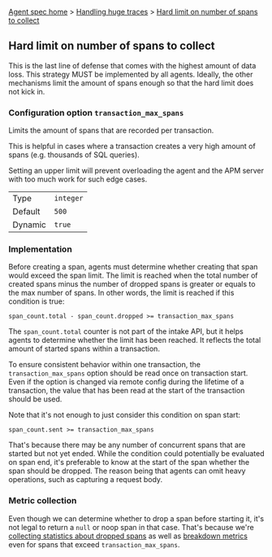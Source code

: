 [Agent spec home](README.md) > [Handling huge traces](tracing-spans-handling-huge-traces.md) > [Hard limit on number of spans to collect](tracing-spans-limit.md)

## Hard limit on number of spans to collect

This is the last line of defense that comes with the highest amount of data loss.
This strategy MUST be implemented by all agents.
Ideally, the other mechanisms limit the amount of spans enough so that the hard limit does not kick in.

### Configuration option `transaction_max_spans`

Limits the amount of spans that are recorded per transaction.

This is helpful in cases where a transaction creates a very high amount of spans (e.g. thousands of SQL queries).

Setting an upper limit will prevent overloading the agent and the APM server with too much work for such edge cases.

|                |          |
|----------------|----------|
| Type           | `integer`|
| Default        | `500`    |
| Dynamic        | `true`   |

### Implementation

Before creating a span,
agents must determine whether creating that span would exceed the span limit.
The limit is reached when the total number of created spans minus the number of dropped spans is greater or equals to the max number of spans.
In other words, the limit is reached if this condition is true:

    span_count.total - span_count.dropped >= transaction_max_spans

The `span_count.total` counter is not part of the intake API,
but it helps agents to determine whether the limit has been reached.
It reflects the total amount of started spans within a transaction.

To ensure consistent behavior within one transaction,
the `transaction_max_spans` option should be read once on transaction start.
Even if the option is changed via remote config during the lifetime of a transaction,
the value that has been read at the start of the transaction should be used.

Note that it's not enough to just consider this condition on span start:

    span_count.sent >= transaction_max_spans

That's because there may be any number of concurrent spans that are started but not yet ended.
While the condition could potentially be evaluated on span end,
it's preferable to know at the start of the span whether the span should be dropped.
The reason being that agents can omit heavy operations, such as capturing a request body.

### Metric collection

Even though we can determine whether to drop a span before starting it, it's not legal to return a `null` or noop span in that case.
That's because we're [collecting statistics about dropped spans](tracing-spans-dropped-stats.md) as well as 
[breakdown metrics](https://docs.google.com/document/d/1-_LuC9zhmva0VvLgtI0KcHuLzNztPHbcM0ZdlcPUl64#heading=h.ondan294nbpt)
even for spans that exceed `transaction_max_spans`.
